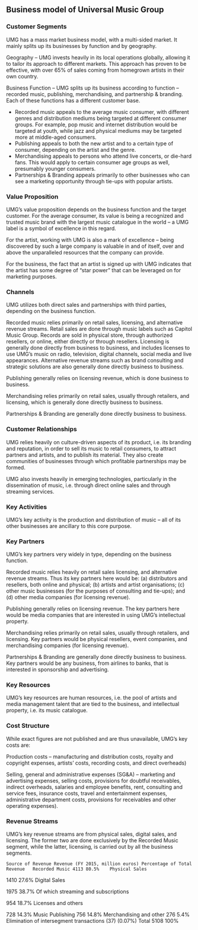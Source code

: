 Business model of Universal Music Group
---------------------------------------

 ### Customer Segments

 UMG has a mass market business model, with a multi-sided market. It mainly splits up its businesses by function and by geography.

 Geography – UMG invests heavily in its local operations globally, allowing it to tailor its approach to different markets. This approach has proven to be effective, with over 65% of sales coming from homegrown artists in their own country.

 Business Function – UMG splits up its business according to function – recorded music, publishing, merchandising, and partnership & branding. Each of these functions has a different customer base.

  * Recorded music appeals to the average music consumer, with different genres and distribution mediums being targeted at different consumer groups. For example, pop music and internet distribution would be targeted at youth, while jazz and physical mediums may be targeted more at middle-aged consumers.
 * Publishing appeals to both the new artist and to a certain type of consumer, depending on the artist and the genre.
 * Merchandising appeals to persons who attend live concerts, or die-hard fans. This would apply to certain consumer age groups as well, presumably younger consumers.
 * Partnerships & Branding appeals primarily to other businesses who can see a marketing opportunity through tie-ups with popular artists.
  ### Value Proposition

 UMG’s value proposition depends on the business function and the target customer. For the average consumer, its value is being a recognized and trusted music brand with the largest music catalogue in the world – a UMG label is a symbol of excellence in this regard.

 For the artist, working with UMG is also a mark of excellence – being discovered by such a large company is valuable in and of itself, over and above the unparalleled resources that the company can provide.

 For the business, the fact that an artist is signed up with UMG indicates that the artist has some degree of “star power” that can be leveraged on for marketing purposes.

 ### Channels

 UMG utilizes both direct sales and partnerships with third parties, depending on the business function.

 Recorded music relies primarily on retail sales, licensing, and alternative revenue streams. Retail sales are done through music labels such as Capitol Music Group. Records are sold in physical store, through authorized resellers, or online, either directly or through resellers. Licensing is generally done directly from business to business, and includes licenses to use UMG’s music on radio, television, digital channels, social media and live appearances. Alternative revenue streams such as brand consulting and strategic solutions are also generally done directly business to business.

 Publishing generally relies on licensing revenue, which is done business to business.

 Merchandising relies primarily on retail sales, usually through retailers, and licensing, which is generally done directly business to business.

 Partnerships & Branding are generally done directly business to business.

 ### Customer Relationships

 UMG relies heavily on culture-driven aspects of its product, i.e. its branding and reputation, in order to sell its music to retail consumers, to attract partners and artists, and to publish its material. They also create communities of businesses through which profitable partnerships may be formed.

 UMG also invests heavily in emerging technologies, particularly in the dissemination of music, i.e. through direct online sales and through streaming services.

 ### Key Activities

 UMG’s key activity is the production and distribution of music – all of its other businesses are ancillary to this core purpose.

 ### Key Partners

 UMG’s key partners very widely in type, depending on the business function.

 Recorded music relies heavily on retail sales licensing, and alternative revenue streams. Thus its key partners here would be: (a) distributors and resellers, both online and physical; (b) artists and artist organisations; (c) other music businesses (for the purposes of consulting and tie-ups); and (d) other media companies (for licensing revenue).

 Publishing generally relies on licensing revenue. The key partners here would be media companies that are interested in using UMG’s intellectual property.

 Merchandising relies primarily on retail sales, usually through retailers, and licensing. Key partners would be physical resellers, event companies, and merchandising companies (for licensing revenue).

 Partnerships & Branding are generally done directly business to business. Key partners would be any business, from airlines to banks, that is interested in sponsorship and advertising.

 ### Key Resources

 UMG’s key resources are human resources, i.e. the pool of artists and media management talent that are tied to the business, and intellectual property, i.e. its music catalogue.

 ### Cost Structure

 While exact figures are not published and are thus unavailable, UMG’s key costs are:

 Production costs – manufacturing and distribution costs, royalty and copyright expenses, artists’ costs, recording costs, and direct overheads)

 Selling, general and administrative expenses (SG&A) – marketing and advertising expenses, selling costs, provisions for doubtful receivables, indirect overheads, salaries and employee benefits, rent, consulting and service fees, insurance costs, travel and entertainment expenses, administrative department costs, provisions for receivables and other operating expenses).

 ### Revenue Streams

 UMG’s key revenue streams are from physical sales, digital sales, and licensing. The former two are done exclusively by the Recorded Music segment, while the latter, licensing, is carried out by all the business segments.

    Source of Revenue Revenue (FY 2015, million euros) Percentage of Total Revenue   Recorded Music 4113 80.5%    Physical Sales

  1410 27.6%    Digital Sales

  1975 38.7%    Of which streaming and subscriptions

  954 18.7%    Licenses and others

  728 14.3%   Music Publishing 756 14.8%   Merchandising and other 276 5.4%   Elimination of intersegment transactions (37) (0.07%)   Total 5108 100%